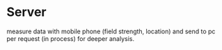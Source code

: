 # Server

measure data with mobile phone (field strength, location) and send to pc per request (in process) for deeper analysis.
